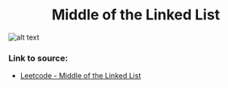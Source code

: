 <h1 align="center">Middle of the Linked List</h1>

![alt text](https://images2.imgbox.com/09/52/GmIqKXYr_o.png?raw=true)

### Link to source: 
- <a href="https://leetcode.com/problems/middle-of-the-linked-list/">Leetcode - Middle of the Linked List</a>
